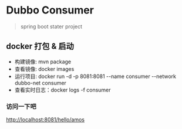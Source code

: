 # Dubbo Consumer
> spring boot stater project


## docker 打包 & 启动
- 构建镜像: mvn package
- 查看镜像: docker images
- 运行项目: docker run -d -p 8081:8081 --name consumer --network dubbo-net consumer
- 查看实时日志：docker logs -f consumer

### 访问一下吧
[http://localhost:8081/hello/amos](http://localhost:8081/hello/amos)
